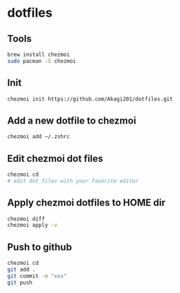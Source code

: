 # dotfiles

## Tools

```sh
brew install chezmoi
sudo pacman -S chezmoi
```

## Init

```sh
chezmoi init https://github.com/Akagi201/dotfiles.git
```

## Add a new dotfile to chezmoi

```sh
chezmoi add ~/.zshrc
```

## Edit chezmoi dot files

```sh
chezmoi cd
# edit dot_files with your favorite editor
```

## Apply chezmoi dotfiles to HOME dir

```sh
chezmoi diff
chezmoi apply -v
```

## Push to github

```sh
chezmoi cd
git add .
git commit -m "xxx"
git push
```
